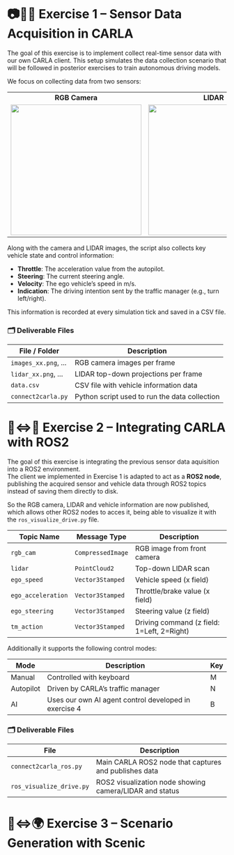 # 📷🚗📡 Exercise 1 – Sensor Data Acquisition in CARLA
The goal of this exercise is to implement collect real-time sensor data with our own CARLA client. This setup simulates the data collection scenario that will be followed in posterior exercises to train autonomous driving models.

We focus on collecting data from two sensors:

<div align="center">

<table>
  <tr>
    <td align="center"><strong>RGB Camera</strong></td>
    <td align="center"><strong>LIDAR</strong></td>
  </tr>
  <tr>
    <td><img src="https://github.com/user-attachments/assets/318b869e-dd27-40f7-a803-89766996a967" width="300"/></td>
    <td><img src="https://github.com/user-attachments/assets/aed5d579-8a93-4308-9e9f-ddaa2fba93f3" width="300"/></td>
  </tr>
</table>

</div>

Along with the camera and LIDAR images, the script also collects key vehicle state and control information:

- **Throttle**: The acceleration value from the autopilot.
- **Steering**: The current steering angle.
- **Velocity**: The ego vehicle’s speed in m/s.
- **Indication**: The driving intention sent by the traffic manager (e.g., turn left/right).

This information is recorded at every simulation tick and saved in a CSV file. 
### 🗂️ Deliverable Files
<div align="center">
  
| File / Folder        | Description                                      |
|----------------------|--------------------------------------------------|
| `images_xx.png`, ...   | RGB camera images per frame                     |
| `lidar_xx.png`, ...  | LIDAR top-down projections per frame            |
| `data.csv`           | CSV file with vehicle information data |
| `connect2carla.py`   | Python script used to run the data collection   |

</div>

# 🚗⇔🤖 Exercise 2 – Integrating CARLA with ROS2
The goal of this exercise is integrating the previous sensor data aquisition into a ROS2 environment.  
The client we implemented in Exercise 1 is adapted to act as a **ROS2 node**, publishing the acquired sensor and vehicle data through ROS2 topics instead of saving them directly to disk.

So the RGB camera, LIDAR and vehicle information are now published, which allows other ROS2 nodes to acces it, being able to visualize it with the `ros_visualize_drive.py` file.
<div align="center">
  
| Topic Name         | Message Type        | Description                                |
|--------------------|---------------------|--------------------------------------------|
| `rgb_cam`          | `CompressedImage`   | RGB image from front camera                |
| `lidar`            | `PointCloud2`       | Top-down LIDAR scan                        |
| `ego_speed`        | `Vector3Stamped`    | Vehicle speed (x field)                    |
| `ego_acceleration` | `Vector3Stamped`    | Throttle/brake value (x field)             |
| `ego_steering`     | `Vector3Stamped`    | Steering value (z field)                   |
| `tm_action`        | `Vector3Stamped`    | Driving command (z field: 1=Left, 2=Right) |

</div>

Additionally it supports the following control modes:
<div align="center">
  
| Mode        | Description                                 | Key |
|-------------|---------------------------------------------|-----|
| Manual      | Controlled with keyboard                    | M   |
| Autopilot   | Driven by CARLA’s traffic manager           | N   |
| AI  | Uses our own AI agent control developed in exercise 4 | B   |

</div>

### 🗂️ Deliverable Files
<div align="center">
  
| File                    | Description                                               |
|-------------------------|-----------------------------------------------------------|
| `connect2carla_ros.py`  | Main CARLA ROS2 node that captures and publishes data     |
| `ros_visualize_drive.py`| ROS2 visualization node showing camera/LIDAR and status   |

</div>

# 🚗⇔🌍 Exercise 3 – Scenario Generation with Scenic

